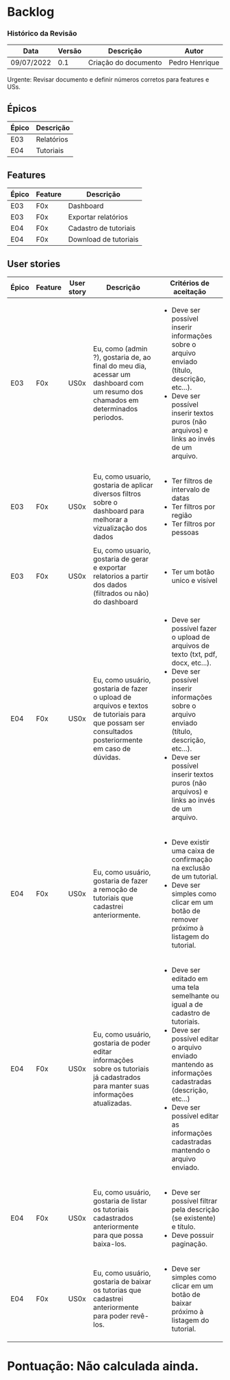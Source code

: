 # Backlog

### Histórico da Revisão
| Data | Versão | Descrição | Autor |
|---|---|---|---|
| 09/07/2022| 0.1 |Criação do documento | Pedro Henrique |


<span class="danger-color">Urgente: Revisar documento e definir números corretos para features e USs.</span>

## Épicos

|Épico| Descrição |
|--|--|
|E03| Relatórios |
|E04| Tutoriais |

## Features

|Épico|Feature| Descrição |
|--|--|--|
|E03|F0x|	Dashboard|
|E03|F0x|	Exportar relatórios|
|E04|F0x| Cadastro de tutoriais|
|E04|F0x| Download de tutoriais|

## User stories

| Épico | Feature | User story | Descrição | Critérios de aceitação |
|--|--|--|--|--|
|E03|F0x|US0x| Eu, como (admin ?), gostaria de, ao final do meu dia, acessar um dashboard com um resumo dos chamados em determinados periodos.|<ul><li> Deve ser possível inserir informações sobre o arquivo enviado (título, descrição, etc...).</li> <li>Deve ser possível inserir textos puros (não arquivos) e links ao invés de um arquivo.</li></ul>|
|E03|F0x|US0x| Eu, como usuario, gostaria de aplicar diversos filtros sobre o dashboard para melhorar a vizualização dos dados|<ul><li> Ter filtros de intervalo de datas</li><li> Ter filtros por região</li><li> Ter filtros por pessoas</li></ul>|
|E03|F0x|US0x| Eu, como usuario, gostaria de gerar e exportar relatorios a partir dos dados (filtrados ou não) do dashboard| <ul><li>Ter um botão unico e visível</li></ul>|
|E04|F0x|US0x| Eu, como usuário, gostaria de fazer o upload de arquivos e textos de tutoriais para que possam ser consultados posteriormente em caso de dúvidas.| <ul><li> Deve ser possível fazer o upload de arquivos de texto (txt, pdf, docx, etc...).</li> <li> Deve ser possível inserir informações sobre o arquivo enviado (título, descrição, etc...).</li> <li>Deve ser possível inserir textos puros (não arquivos) e links ao invés de um arquivo.</li></ul>|
|E04|F0x|US0x|Eu, como usuário, gostaria de fazer a remoção de tutoriais que cadastrei anteriormente.|<ul><li> Deve existir uma caixa de confirmação na exclusão de um tutorial.</li><li>Deve ser simples como clicar em um botão de remover próximo à listagem do tutorial.</li></ul>|
|E04|F0x|US0x|Eu, como usuário, gostaria de poder editar informações sobre os tutoriais já cadastrados para manter suas informações atualizadas.|<ul><li> Deve ser editado em uma tela semelhante ou igual a de cadastro de tutoriais.</li><li> Deve ser possível editar o arquivo enviado mantendo as informações cadastradas (descrição, etc...)</li><li> Deve ser possível editar as informações cadastradas mantendo o arquivo enviado.</li></ul>|
|E04|F0x|US0x|Eu, como usuário, gostaria de listar os tutoriais cadastrados anteriormente para que possa baixa-los.|<ul><li> Deve ser possível filtrar pela descrição (se existente) e título.</li><li> Deve possuir paginação.</li></ul>|
|E04|F0x|US0x|Eu, como usuário, gostaria de baixar os tutorias que cadastrei anteriormente para poder revê-los.|<ul><li> Deve ser simples como clicar em um botão de baixar próximo à listagem do tutorial.</li></ul>|

<h1>Pontuação: Não calculada ainda.</h1>